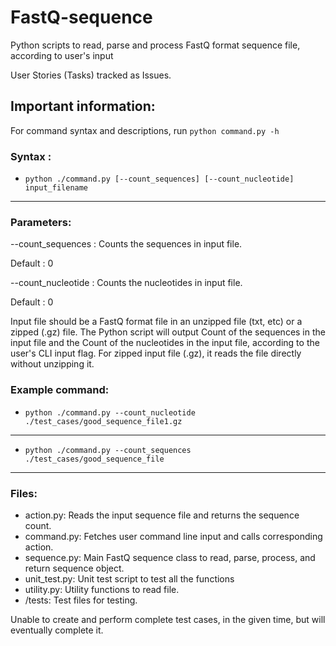 # FastQ-sequence
Python scripts to read, parse and process FastQ format sequence file, according to user's input

User Stories (Tasks) tracked as Issues.

## Important information:

For command syntax and descriptions, run `python command.py -h`

### Syntax :


- `python ./command.py [--count_sequences] [--count_nucleotide] input_filename`
------------------------------------------------------------------------------
### Parameters:

 --count_sequences                        : Counts the sequences in input file.

Default : 0

 --count_nucleotide                       : Counts the nucleotides in input file.
    
Default : 0


Input file should be a FastQ format file in an unzipped file (txt, etc) or a zipped (.gz) file.
The Python script will output Count of the sequences in the input file and the Count of the nucleotides in the input file, according to the user's CLI input flag.
For zipped input file (.gz), it reads the file directly without unzipping it.

### Example command:

- `python ./command.py --count_nucleotide ./test_cases/good_sequence_file1.gz`
------------------------------------------------------------------------------

- `python ./command.py --count_sequences ./test_cases/good_sequence_file`
------------------------------------------------------------------------------

### Files:
- action.py: Reads the input sequence file and returns the sequence count.
- command.py: Fetches user command line input and calls corresponding action.
- sequence.py: Main FastQ sequence class to read, parse, process, and return sequence object.
- unit_test.py: Unit test script to test all the functions
- utility.py: Utility functions to read file.
- /tests: Test files for testing.

Unable to create and perform complete test cases, in the given time, but will eventually complete it.

